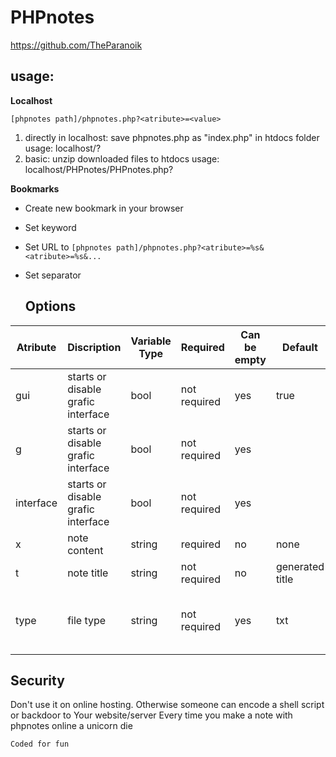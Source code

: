 #   PHPnotes  
 https://github.com/TheParanoik

## usage:

 **Localhost**
 
   `[phpnotes path]/phpnotes.php?<atribute>=<value> `

  1) directly in localhost:
      save phpnotes.php as "index.php" in htdocs folder
      usage:
        localhost/?<atributes>
  2) basic:
      unzip downloaded files to htdocs
      usage:
        localhost/PHPnotes/PHPnotes.php?<atributes>
 
 **Bookmarks**
 
 * Create new bookmark in your browser
 * Set keyword
 * Set URL to `[phpnotes path]/phpnotes.php?<atribute>=%s&<atribute>=%s&... `
 * Set separator

   ## Options  
| Atribute | Discription | Variable Type | Required | Can be empty | Default|Optional|
|----------|-------------|---------------|-----|---|---|---|
| gui|starts or disable grafic interface|bool|not required| yes |true|false;0|
|g |starts or disable grafic interface|bool|not required| yes |
|interface|starts or disable grafic interface|bool|not required| yes |
|x | note content |string|required| no | none |
|t | note title |string|not required| no | generated title
|type |file type |string|not required| yes |txt|html; js; url (Internet Shortcut); bat; sh|

## Security
 Don't use it on online hosting.
 Otherwise someone can encode a shell script or backdoor to Your website/server
 Every time you make a note with phpnotes online
   a unicorn die

    Coded for fun
